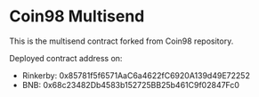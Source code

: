 # Coin98 Multisend

This is the multisend contract forked from Coin98 repository.

Deployed contract address on:

- Rinkerby: 0x85781f5f6571AaC6a4622fC6920A139d49E72252
- BNB: 0x68c23482Db4583b152725BB25b461C9f02847Fc0
